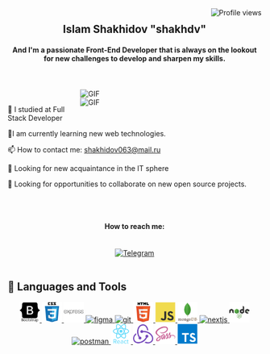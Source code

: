 <img align="right" src="https://komarev.com/ghpvc/?username=shishanee&style=flat&color=blue&label=PROFILE+VIEWS" alt="Profile views">

<div align="center">
<h2>Islam Shakhidov "shakhdv"</h2> 
<h4>And I'm a passionate Front-End Developer that is always on the lookout for new challenges to develop and sharpen my skills.</h4>
</div>
<br>
<br>
<!-- 
- Web illustrations by Storyset ( https://storyset.com/web ) - -->
<img align="right" alt="GIF" src="https://user-images.githubusercontent.com/90595158/224520261-cac35362-4a70-4108-85c8-260ac8e0b0bd.svg#gh-dark-mode-only" width="360px"/>
<img align="right" alt="GIF" src="https://user-images.githubusercontent.com/90595158/224520109-e00b8f1e-08c9-4316-9920-ea4e88701a61.svg#gh-light-mode-only" width="360px"/>

<br>

🔭 I studied at Full Stack Developer

🏫I am currently learning new web technologies.

📫 How to contact me: shakhidov063@mail.ru 

🤝 Looking for new acquaintance in the IT sphere

👯 Looking for opportunities to collaborate on new open source projects.

<br>
<br>

<div align="center">
<h4> How to reach me: </h4>
  <br/>
  <a href="https://t.me/shkhdvv">
  <img alt="Telegram" src="https://img.shields.io/badge/-Telegram-blue?style=for-the-badge&logo=Telegram&logoColor=white" />
</a>
</div>
<br/>

<!-- ### My works: -->
<!-- 
<b>➖ Clothing Store Laram</b>
<br><b><kbd>React</kbd><kbd>Redux Toolkit</kbd><kbd>Local Storage</kbd><kbd>React router</kbd></b>
<br><b>-[Repository](https://github.com/shishanee/laram-shop)</b>
<br/>

<b>➖ Social Network</b>
<br><b><kbd>React</kbd><kbd>Redux Toolkit</kbd><kbd>React router</kbd><kbd>Local Storage</kbd></b>
<br><b>-[Repository](https://github.com/shishanee/Social-Network-Front)</b> -->

<h2>🧰 Languages and Tools</h2>
<p align="center"> <a href="https://getbootstrap.com" target="_blank" rel="noreferrer"> <img src="https://raw.githubusercontent.com/devicons/devicon/master/icons/bootstrap/bootstrap-plain-wordmark.svg" alt="bootstrap" width="40" height="40"/> </a> <a href="https://www.w3schools.com/css/" target="_blank" rel="noreferrer"> <img src="https://raw.githubusercontent.com/devicons/devicon/master/icons/css3/css3-original-wordmark.svg" alt="css3" width="40" height="40"/> </a> <a href="https://expressjs.com" target="_blank" rel="noreferrer"> <img src="https://raw.githubusercontent.com/devicons/devicon/master/icons/express/express-original-wordmark.svg" alt="express" width="40" height="40"/> </a> <a href="https://www.figma.com/" target="_blank" rel="noreferrer"> <img src="https://www.vectorlogo.zone/logos/figma/figma-icon.svg" alt="figma" width="40" height="40"/> </a> <a href="https://git-scm.com/" target="_blank" rel="noreferrer"> <img src="https://www.vectorlogo.zone/logos/git-scm/git-scm-icon.svg" alt="git" width="40" height="40"/> </a> <a href="https://www.w3.org/html/" target="_blank" rel="noreferrer"> <img src="https://raw.githubusercontent.com/devicons/devicon/master/icons/html5/html5-original-wordmark.svg" alt="html5" width="40" height="40"/> </a> <a href="https://developer.mozilla.org/en-US/docs/Web/JavaScript" target="_blank" rel="noreferrer"> <img src="https://raw.githubusercontent.com/devicons/devicon/master/icons/javascript/javascript-original.svg" alt="javascript" width="40" height="40"/> </a> <a href="https://www.mongodb.com/" target="_blank" rel="noreferrer"> <img src="https://raw.githubusercontent.com/devicons/devicon/master/icons/mongodb/mongodb-original-wordmark.svg" alt="mongodb" width="40" height="40"/> </a> <a href="https://nextjs.org/" target="_blank" rel="noreferrer"> <img src="https://cdn.worldvectorlogo.com/logos/nextjs-2.svg" alt="nextjs" width="40" height="40"/> </a> <a href="https://nodejs.org" target="_blank" rel="noreferrer"> <img src="https://raw.githubusercontent.com/devicons/devicon/master/icons/nodejs/nodejs-original-wordmark.svg" alt="nodejs" width="40" height="40"/> </a> <a href="https://postman.com" target="_blank" rel="noreferrer"> <img src="https://www.vectorlogo.zone/logos/getpostman/getpostman-icon.svg" alt="postman" width="40" height="40"/> </a> <a href="https://reactjs.org/" target="_blank" rel="noreferrer"> <img src="https://raw.githubusercontent.com/devicons/devicon/master/icons/react/react-original-wordmark.svg" alt="react" width="40" height="40"/> </a> <a href="https://redux.js.org" target="_blank" rel="noreferrer"> <img src="https://raw.githubusercontent.com/devicons/devicon/master/icons/redux/redux-original.svg" alt="redux" width="40" height="40"/> </a> <a href="https://sass-lang.com" target="_blank" rel="noreferrer"> <img src="https://raw.githubusercontent.com/devicons/devicon/master/icons/sass/sass-original.svg" alt="sass" width="40" height="40"/> </a> <a href="https://www.typescriptlang.org/" target="_blank" rel="noreferrer"> <img src="https://raw.githubusercontent.com/devicons/devicon/master/icons/typescript/typescript-original.svg" alt="typescript" width="40" height="40"/> </a> </p>


